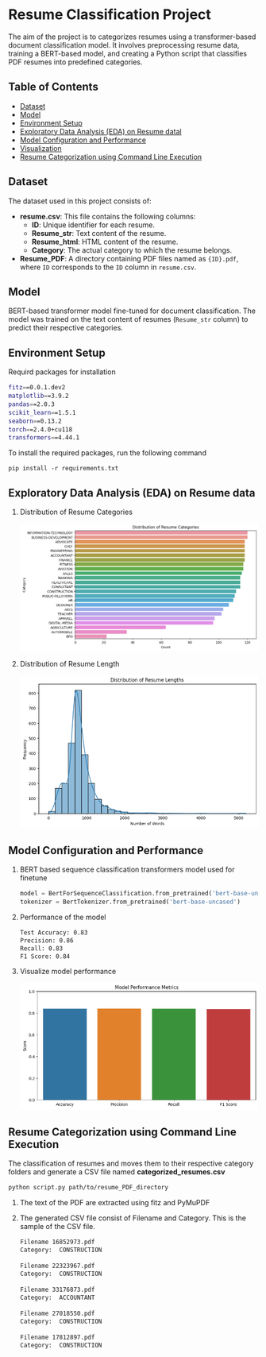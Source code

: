 # Resume Classification Project

The aim of the project is to categorizes resumes using a transformer-based document classification model. It involves preprocessing resume data, training a BERT-based model, and creating a Python script that classifies PDF resumes into predefined categories.


## Table of Contents
- [Dataset](#dataset)
- [Model](#model)
- [Environment Setup](#environment-setup)
- [Exploratory Data Analysis (EDA) on Resume datal](#EDAl)
- [Model Configuration and Performance](#model-performance)
- [Visualization](#visualization)
- [Resume Categorization using Command Line Execution](#command-line)


## Dataset
The dataset used in this project consists of:

- **resume.csv**: This file contains the following columns:
  - **ID**: Unique identifier for each resume.
  - **Resume_str**: Text content of the resume.
  - **Resume_html**: HTML content of the resume.
  - **Category**: The actual category to which the resume belongs.
- **Resume_PDF**: A directory containing PDF files named as `{ID}.pdf`, where `ID` corresponds to the `ID` column in `resume.csv`.

## Model
BERT-based transformer model fine-tuned for document classification. The model was trained on the text content of resumes (`Resume_str` column) to predict their respective categories.
## Environment Setup

Requird packages for installation
```bash
fitz==0.0.1.dev2
matplotlib==3.9.2
pandas==2.0.3
scikit_learn==1.5.1
seaborn==0.13.2
torch==2.4.0+cu118
transformers==4.44.1
```
To install the required packages, run the following command
```
pip install -r requirements.txt
```

## Exploratory Data Analysis (EDA) on Resume data

1. Distribution of Resume Categories

    ![](images\data_categories.png)

2. Distribution of Resume Length

    ![](images\word_distribution.png)

## Model Configuration and Performance
1. BERT based sequence classification transformers model used for finetune 

    ```python
    model = BertForSequenceClassification.from_pretrained('bert-base-uncased')
    tokenizer = BertTokenizer.from_pretrained('bert-base-uncased')

    ```

2. Performance of the model
    ```
    Test Accuracy: 0.83
    Precision: 0.86
    Recall: 0.83
    F1 Score: 0.84
    ``` 
3. Visualize model performance

    ![](images\model_performance.png)

## Resume Categorization using Command Line Execution
The classification of resumes and moves them to their respective category folders and generate a CSV file named **categorized_resumes.csv**

```bash
python script.py path/to/resume_PDF_directory
```
1. The text of the PDF are extracted using fitz and PyMuPDF 
2. The generated CSV file consist of Filename and Category. This is the sample of the CSV file. 
    
    ```
    Filename 16852973.pdf
    Category:  CONSTRUCTION

    Filename 22323967.pdf
    Category:  CONSTRUCTION

    Filename 33176873.pdf
    Category:  ACCOUNTANT

    Filename 27018550.pdf
    Category:  CONSTRUCTION

    Filename 17812897.pdf
    Category:  CONSTRUCTION
    ```


